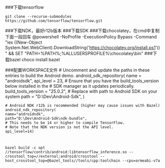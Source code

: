 ###下载tensorflow

	git clone --recurse-submodules  https://github.com/tensorflow/tensorflow.git

###下载NDK，最好r12b版本
###下载SDK
###下载chocolatey，在cmd中复制下面一段回车
	@powershell -NoProfile -ExecutionPolicy Bypass -Command "iex ((New-Object System.Net.WebClient).DownloadString('https://chocolatey.org/install.ps1'))" && SET "PATH=%PATH%;%ALLUSERSPROFILE%\chocolatey\bin"
###下载bazel
	choco install bazel

###配置WORKSPACE文件
	# Uncomment and update the paths in these entries to build the Android demo.
	android_sdk_repository(
    name = "androidsdk",
    api_level = 23,
    # Ensure that you have the build_tools_version below installed in the 
    # SDK manager as it updates periodically.
    build_tools_version = "25.0.2",
    # Replace with path to Android SDK on your system
    path = "D:\Dev\Android-Sdk",
	)

	# Android NDK r12b is recommended (higher may cause issues with Bazel)
	android_ndk_repository(
    name="androidndk",
    path="D:\Dev\Android-Sdk\ndk-bundle",
    # This needs to be 14 or higher to compile TensorFlow. 
    # Note that the NDK version is not the API level.
    api_level=14)

#
	bazel build -c opt //tensorflow/contrib/android:libtensorflow_inference.so --crosstool_top=//external:android/crosstool --host_crosstool_top=@bazel_tools//tools/cpp:toolchain --cpu=armeabi-v7a
